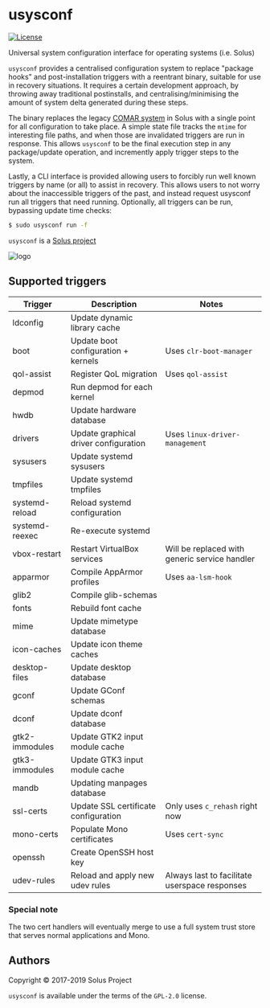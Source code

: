 # usysconf

[![License](https://img.shields.io/badge/License-GPL%202.0-blue.svg)](https://opensource.org/licenses/GPL-2.0)

Universal system configuration interface for operating systems (i.e. Solus)

`usysconf` provides a centralised configuration system to replace "package hooks" and post-installation triggers with a reentrant binary, suitable for use in recovery situations. It requires a certain development approach, by throwing away traditional postinstalls, and centralising/minimising the amount of system delta generated during these steps.

The binary replaces the legacy [COMAR system](https://solus-project.com/2017/11/12/this-week-in-solus-install-48/) in Solus with a single point for all configuration to take place. A simple state file tracks the `mtime` for interesting file paths, and when those are invalidated triggers are run in response. This allows `usysconf` to be the final execution step in any package/update operation, and incremently apply trigger steps to the system.

Lastly, a CLI interface is provided allowing users to forcibly run well known triggers by name (or all) to assist in recovery. This allows users to not worry about the inaccessible triggers of the past, and instead request usysconf run all triggers that need running. Optionally, all triggers can be run, bypassing update time checks:

```bash
$ sudo usysconf run -f
```

`usysconf` is a [Solus project](https://solus-project.com/)

![logo](https://build.solus-project.com/logo.png)

## Supported triggers

| Trigger        | Description                             | Notes                                         |
|----------------|-----------------------------------------|-----------------------------------------------|
| ldconfig       | Update dynamic library cache            |                                               |
| boot           | Update boot configuration + kernels     | Uses `clr-boot-manager`                       |
| qol-assist     | Register QoL migration                  | Uses `qol-assist`                             |
| depmod         | Run depmod for each kernel              |                                               |
| hwdb           | Update hardware database                |                                               |
| drivers        | Update graphical driver configuration   | Uses `linux-driver-management`                |
| sysusers       | Update systemd sysusers                 |                                               |
| tmpfiles       | Update systemd tmpfiles                 |                                               |
| systemd-reload | Reload systemd configuration            |                                               |
| systemd-reexec | Re-execute systemd                      |                                               |
| vbox-restart   | Restart VirtualBox services             | Will be replaced with generic service handler |
| apparmor       | Compile AppArmor profiles               | Uses `aa-lsm-hook`                            |
| glib2          | Compile glib-schemas                    |                                               |
| fonts          | Rebuild font cache                      |                                               |
| mime           | Update mimetype database                |                                               |
| icon-caches    | Update icon theme caches                |                                               |
| desktop-files  | Update desktop database                 |                                               |
| gconf          | Update GConf schemas                    |                                               |
| dconf          | Update dconf database                   |                                               |
| gtk2-immodules | Update GTK2 input module cache          |                                               |
| gtk3-immodules | Update GTK3 input module cache          |                                               |
| mandb          | Updating manpages database              |                                               |
| ssl-certs      | Update SSL certificate configuration    | Only uses `c_rehash` right now                |
| mono-certs     | Populate Mono certificates              | Uses `cert-sync`                              |
| openssh        | Create OpenSSH host key                 |                                               |
| udev-rules     | Reload and apply new udev rules         | Always last to facilitate userspace responses |

### Special note

The two cert handlers will eventually merge to use a full system trust store that serves normal applications and Mono.


## Authors

Copyright © 2017-2019 Solus Project

`usysconf` is available under the terms of the `GPL-2.0` license.

